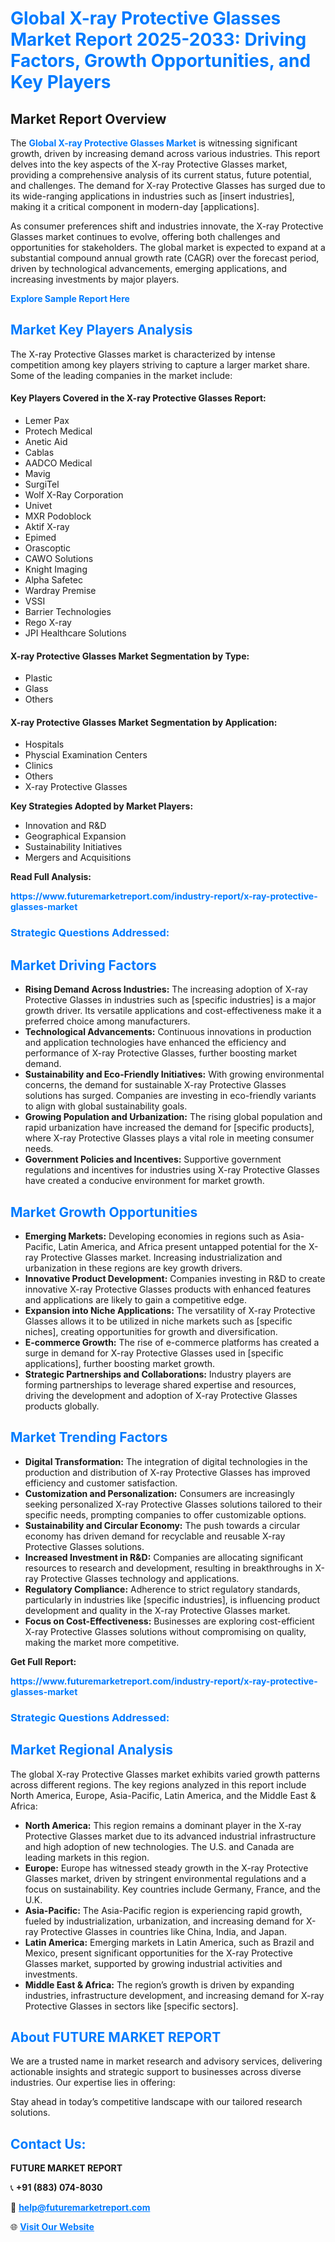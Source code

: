 <h1 style="color: #007BFF;">Global X-ray Protective Glasses Market Report 2025-2033: Driving Factors, Growth Opportunities, and Key Players</h1>

<section id="overview">
<h2>Market Report Overview</h2>
<p>The <a href="https://www.futuremarketreport.com/industry-report/x-ray-protective-glasses-market" style="color: #007BFF; text-decoration: none;"><strong>Global X-ray Protective Glasses Market</strong></a> is witnessing significant growth, driven by increasing demand across various industries. This report delves into the key aspects of the X-ray Protective Glasses market, providing a comprehensive analysis of its current status, future potential, and challenges. The demand for X-ray Protective Glasses has surged due to its wide-ranging applications in industries such as [insert industries], making it a critical component in modern-day [applications].</p>
<p>As consumer preferences shift and industries innovate, the X-ray Protective Glasses market continues to evolve, offering both challenges and opportunities for stakeholders. The global market is expected to expand at a substantial compound annual growth rate (CAGR) over the forecast period, driven by technological advancements, emerging applications, and increasing investments by major players.</p>
</section>

<section id="overview">
<p><a href="https://www.futuremarketreport.com/request-sample/reportId=125346" style="color: #007BFF; text-decoration: none;"><strong>Explore Sample Report Here</strong></a></p>
</section>

<section id="key-players">
<h2 style="color: #007BFF;">Market Key Players Analysis</h2>
<p>The X-ray Protective Glasses market is characterized by intense competition among key players striving to capture a larger market share. Some of the leading companies in the market include:</p>
<h4>Key Players Covered in the X-ray Protective Glasses Report:</h4>
<ul><li>Lemer Pax</li><li>Protech Medical</li><li>Anetic Aid</li><li>Cablas</li><li>AADCO Medical</li><li>Mavig</li><li>SurgiTel</li><li>Wolf X-Ray Corporation</li><li>Univet</li><li>MXR Podoblock</li><li>Aktif X-ray</li><li>Epimed</li><li>Orascoptic</li><li>CAWO Solutions</li><li>Knight Imaging</li><li>Alpha Safetec</li><li>Wardray Premise</li><li>VSSI</li><li>Barrier Technologies</li><li>Rego X-ray</li><li>JPI Healthcare Solutions</li></ul>
<h4>X-ray Protective Glasses Market Segmentation by Type:</h4>
<ul><li>Plastic</li><li>Glass</li><li>Others</li></ul>

<h4>X-ray Protective Glasses Market Segmentation by Application:</h4>
<ul><li>Hospitals</li><li>Physcial Examination Centers</li><li>Clinics</li><li>Others</li><li>X-ray Protective Glasses</li></ul>
<p><strong>Key Strategies Adopted by Market Players:</strong></p>
<ul>
<li>Innovation and R&D</li>
<li>Geographical Expansion</li>
<li>Sustainability Initiatives</li>
<li>Mergers and Acquisitions</li>
</ul>
</section>

<section>
<p><strong>Read Full Analysis: </strong></p><a href="https://www.futuremarketreport.com/industry-report/x-ray-protective-glasses-market" style="color: #007BFF; text-decoration: none;"><strong>https://www.futuremarketreport.com/industry-report/x-ray-protective-glasses-market</strong></a>
<h3 style="color: #007BFF;">Strategic Questions Addressed:</h3>
</section>

<section id="driving-factors">
<h2 style="color: #007BFF;">Market Driving Factors</h2>
<ul>
<li><strong>Rising Demand Across Industries:</strong> The increasing adoption of X-ray Protective Glasses in industries such as [specific industries] is a major growth driver. Its versatile applications and cost-effectiveness make it a preferred choice among manufacturers.</li>
<li><strong>Technological Advancements:</strong> Continuous innovations in production and application technologies have enhanced the efficiency and performance of X-ray Protective Glasses, further boosting market demand.</li>
<li><strong>Sustainability and Eco-Friendly Initiatives:</strong> With growing environmental concerns, the demand for sustainable X-ray Protective Glasses solutions has surged. Companies are investing in eco-friendly variants to align with global sustainability goals.</li>
<li><strong>Growing Population and Urbanization:</strong> The rising global population and rapid urbanization have increased the demand for [specific products], where X-ray Protective Glasses plays a vital role in meeting consumer needs.</li>
<li><strong>Government Policies and Incentives:</strong> Supportive government regulations and incentives for industries using X-ray Protective Glasses have created a conducive environment for market growth.</li>
</ul>
</section>

<section id="growth-opportunities">
<h2 style="color: #007BFF;">Market Growth Opportunities</h2>
<ul>
<li><strong>Emerging Markets:</strong> Developing economies in regions such as Asia-Pacific, Latin America, and Africa present untapped potential for the X-ray Protective Glasses market. Increasing industrialization and urbanization in these regions are key growth drivers.</li>
<li><strong>Innovative Product Development:</strong> Companies investing in R&D to create innovative X-ray Protective Glasses products with enhanced features and applications are likely to gain a competitive edge.</li>
<li><strong>Expansion into Niche Applications:</strong> The versatility of X-ray Protective Glasses allows it to be utilized in niche markets such as [specific niches], creating opportunities for growth and diversification.</li>
<li><strong>E-commerce Growth:</strong> The rise of e-commerce platforms has created a surge in demand for X-ray Protective Glasses used in [specific applications], further boosting market growth.</li>
<li><strong>Strategic Partnerships and Collaborations:</strong> Industry players are forming partnerships to leverage shared expertise and resources, driving the development and adoption of X-ray Protective Glasses products globally.</li>
</ul>
</section>

<section id="trending-factors">
<h2 style="color: #007BFF;">Market Trending Factors</h2>
<ul>
<li><strong>Digital Transformation:</strong> The integration of digital technologies in the production and distribution of X-ray Protective Glasses has improved efficiency and customer satisfaction.</li>
<li><strong>Customization and Personalization:</strong> Consumers are increasingly seeking personalized X-ray Protective Glasses solutions tailored to their specific needs, prompting companies to offer customizable options.</li>
<li><strong>Sustainability and Circular Economy:</strong> The push towards a circular economy has driven demand for recyclable and reusable X-ray Protective Glasses solutions.</li>
<li><strong>Increased Investment in R&D:</strong> Companies are allocating significant resources to research and development, resulting in breakthroughs in X-ray Protective Glasses technology and applications.</li>
<li><strong>Regulatory Compliance:</strong> Adherence to strict regulatory standards, particularly in industries like [specific industries], is influencing product development and quality in the X-ray Protective Glasses market.</li>
<li><strong>Focus on Cost-Effectiveness:</strong> Businesses are exploring cost-efficient X-ray Protective Glasses solutions without compromising on quality, making the market more competitive.</li>
</ul>
</section>

<section>
<p><strong>Get Full Report: </strong></p><a href="https://www.futuremarketreport.com/industry-report/x-ray-protective-glasses-market" style="color: #007BFF; text-decoration: none;"><strong>https://www.futuremarketreport.com/industry-report/x-ray-protective-glasses-market</strong></a>
<h3 style="color: #007BFF;">Strategic Questions Addressed:</h3>
</section>


<section id="regional-analysis">
<h2 style="color: #007BFF;">Market Regional Analysis</h2>
<p>The global X-ray Protective Glasses market exhibits varied growth patterns across different regions. The key regions analyzed in this report include North America, Europe, Asia-Pacific, Latin America, and the Middle East & Africa:</p>
<ul>
<li><strong>North America:</strong> This region remains a dominant player in the X-ray Protective Glasses market due to its advanced industrial infrastructure and high adoption of new technologies. The U.S. and Canada are leading markets in this region.</li>
<li><strong>Europe:</strong> Europe has witnessed steady growth in the X-ray Protective Glasses market, driven by stringent environmental regulations and a focus on sustainability. Key countries include Germany, France, and the U.K.</li>
<li><strong>Asia-Pacific:</strong> The Asia-Pacific region is experiencing rapid growth, fueled by industrialization, urbanization, and increasing demand for X-ray Protective Glasses in countries like China, India, and Japan.</li>
<li><strong>Latin America:</strong> Emerging markets in Latin America, such as Brazil and Mexico, present significant opportunities for the X-ray Protective Glasses market, supported by growing industrial activities and investments.</li>
<li><strong>Middle East & Africa:</strong> The region’s growth is driven by expanding industries, infrastructure development, and increasing demand for X-ray Protective Glasses in sectors like [specific sectors].</li>
</ul>
</section>

<footer>
<h2 style="color: #007BFF;">About FUTURE MARKET REPORT</h2>
<p>We are a trusted name in market research and advisory services, delivering actionable insights and strategic support to businesses across diverse industries. Our expertise lies in offering:</p>

<p>Stay ahead in today’s competitive landscape with our tailored research solutions.</p>

<h2 style="color: #007BFF;">Contact Us:</h2>
<p><strong>FUTURE MARKET REPORT</strong></p>
<p>📞 <strong>+91 (883) 074-8030</strong></p>
<p>📧 <strong><a href="mailto:help@futuremarketreport.com" style="color: #007BFF;">help@futuremarketreport.com</a></strong></p>
<p>🌐 <strong><a href="https://www.futuremarketreport.com/" style="color: #007BFF;">Visit Our Website</a></strong></p>
</footer>